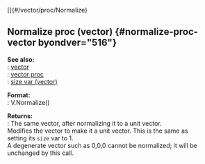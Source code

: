 []{#/vector/proc/Normalize}    
## Normalize proc (vector) {#normalize-proc-vector byondver="516"}    
**See also:**    
:   [vector](/ref/vector/vector.md)    
:   [vector proc](/ref/proc/vector/vector.md)    
:   [size var (vector)](/ref/vector/var/size/size.md)    
<!-- -->    
**Format:**    
:   V.Normalize()    
<!-- -->    
**Returns:**    
:   The same vector, after normalizing it to a unit vector.    
Modifies the vector to make it a unit vector. This is the same as    
setting its `size` var to 1.    
A degenerate vector such as 0,0,0 cannot be normalized; it will be    
unchanged by this call.  